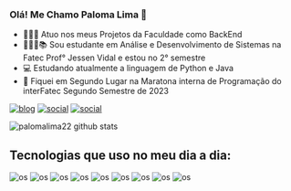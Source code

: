 ### Olá! Me Chamo Paloma Lima 👋

- 👩🏻‍💻 Atuo nos meus Projetos da Faculdade como BackEnd
- 👩🏻‍🎓📚 Sou estudante em Análise e Desenvolvimento de Sistemas na Fatec Prof° Jessen Vidal e estou no 2° semestre
- 💻 Estudando atualmente a linguagem de Python e Java
- 🥈 Fiquei em Segundo Lugar na Maratona interna de Programação do interFatec Segundo Semestre de 2023

[![blog](https://img.shields.io/badge/LinkedIn-0077B5?style=for-the-badge&logo=linkedin&logoColor=white)](https://www.linkedin.com/feed/)
[![social](https://img.shields.io/badge/Instagram-E4405F?style=for-the-badge&logo=instagram&logoColor=white)](https://www.instagram.com/palomoninha22_/?next=%2F)
[![social](https://img.shields.io/badge/Twitter-1DA1F2?style=for-the-badge&logo=twitter&logoColor=white)](https://twitter.com/notifications)

![palomalima22 github stats](https://github-readme-stats.vercel.app/api?username=palomalima22&show_icons=true&theme=radical)

## Tecnologias que uso no meu dia a dia:
![os](https://img.shields.io/badge/Linux-FCC624?style=for-the-badge&logo=linux&logoColor=black)
![os](https://img.shields.io/badge/Windows-0078D6?style=for-the-badge&logo=windows&logoColor=white)
![os](https://img.shields.io/badge/HTML5-E34F26?style=for-the-badge&logo=html5&logoColor=white)
![os](https://img.shields.io/badge/CSS3-1572B6?style=for-the-badge&logo=css3&logoColor=white)
![os](https://img.shields.io/badge/Python-14354C?style=for-the-badge&logo=python&logoColor=white)
![os](https://img.shields.io/badge/Flask-000000?style=for-the-badge&logo=flask&logoColor=white)
![os](https://img.shields.io/badge/JavaScript-323330?style=for-the-badge&logo=javascript&logoColor=F7DF1E)
![os](https://img.shields.io/badge/Bootstrap-563D7C?style=for-the-badge&logo=bootstrap&logoColor=white)
![os](https://img.shields.io/badge/Bootstrap-563D7C?style=for-the-badge&logo=bootstrap&logoColor=white)







